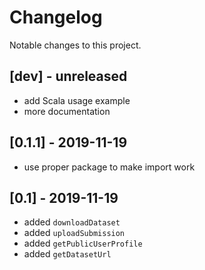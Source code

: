 # Changelog
Notable changes to this project.

## [dev] - unreleased
- add Scala usage example
- more documentation

## [0.1.1] - 2019-11-19
- use proper package to make import work

## [0.1] - 2019-11-19
- added `downloadDataset`
- added `uploadSubmission`
- added `getPublicUserProfile`
- added `getDatasetUrl`

